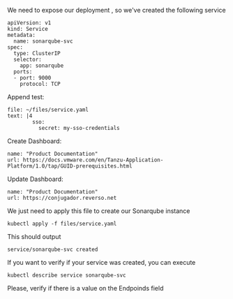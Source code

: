 We need to expose our deployment , so we've created the following service

```copy
apiVersion: v1
kind: Service
metadata:
  name: sonarqube-svc
spec:
  type: ClusterIP
  selector:
    app: sonarqube
  ports:
  - port: 9000
    protocol: TCP
```

Append test:

```editor:append-lines-to-file
file: ~/files/service.yaml
text: |4
        sso:
          secret: my-sso-credentials
```
Create Dashboard:
```dashboard:create-dashboard
name: "Product Documentation"
url: https://docs.vmware.com/en/Tanzu-Application-Platform/1.0/tap/GUID-prerequisites.html
```

Update Dashboard:
```dashboard:reload-dashboard
name: "Product Documentation"
url: https://conjugador.reverso.net
```



We just need to apply this file to create our Sonarqube instance
```execute
kubectl apply -f files/service.yaml
```
This should output
```
service/sonarqube-svc created
```
If you want to verify if your service was created, you can execute
```execute
kubectl describe service sonarqube-svc
```
Please, verify if there is a value on the Endpoinds field
